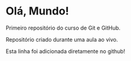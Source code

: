 # Olá, Mundo!
 Primeiro repositório do curso de Git e GitHub.

 Repositório criado durante uma aula ao vivo.
 
 Esta linha foi adicionada diretamente no github!

